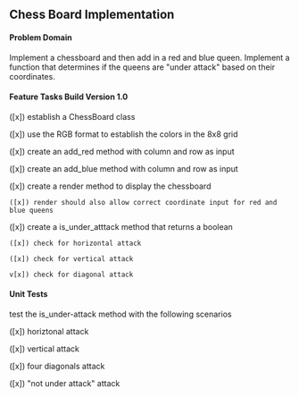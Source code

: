 ## Chess Board Implementation

#### Problem Domain

Implement a chessboard and then add in a red and blue queen.
Implement a function that determines if the queens are "under attack" based on their coordinates.

#### Feature Tasks Build Version 1.0

([x]) establish a ChessBoard class 

([x]) use the RGB format to establish the colors in the 8x8 grid

([x]) create an add_red method with column and row as input

([x]) create an add_blue method with column and row as input

([x]) create a render method to display the chessboard

    ([x]) render should also allow correct coordinate input for red and blue queens
    
([x]) create a is_under_atttack method that returns a boolean

    ([x]) check for horizontal attack
    
    ([x]) check for vertical attack
    
    v[x]) check for diagonal attack

#### Unit Tests

test the is_under-attack method with the following scenarios

([x]) horiztonal attack

([x]) vertical attack

([x]) four diagonals attack

([x]) "not under attack" attack
